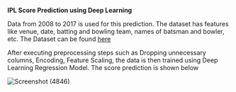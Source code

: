 **IPL Score Prediction using Deep Learning**

Data from 2008 to 2017 is used for this prediction. The dataset has features like venue, date, batting and bowling team, names of batsman and bowler, etc. 
The Dataset can be found [here](https://drive.google.com/file/d/1qlm4OnaAM3bdgti9xyUqK3eSFokjYdA-/view)

After executing preprocessing steps such as Dropping unnecessary columns, Encoding, Feature Scaling, the data is then trained using Deep Learning Regression Model. The score prediction is shown below

![Screenshot (4846)](https://github.com/Arun2212/IPL-Score-predictions-/assets/83302576/3b457dcc-7fc5-427d-bae0-52951b3bb160)
